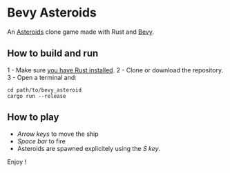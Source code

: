 # Bevy Asteroids

An [Asteroids](https://en.wikipedia.org/wiki/Asteroids_(video_game)) clone game made with Rust and [Bevy](https://bevyengine.org/).

## How to build and run

1 - Make sure [you have Rust installed](https://www.rust-lang.org/learn/get-started).
2 - Clone or download the repository.
3 - Open a terminal and:

```
cd path/to/bevy_asteroid
cargo run --release
```

## How to play

- _Arrow keys_ to move the ship
- _Space bar_ to fire
- Asteroids are spawned explicitely using the _S key_.

Enjoy !
